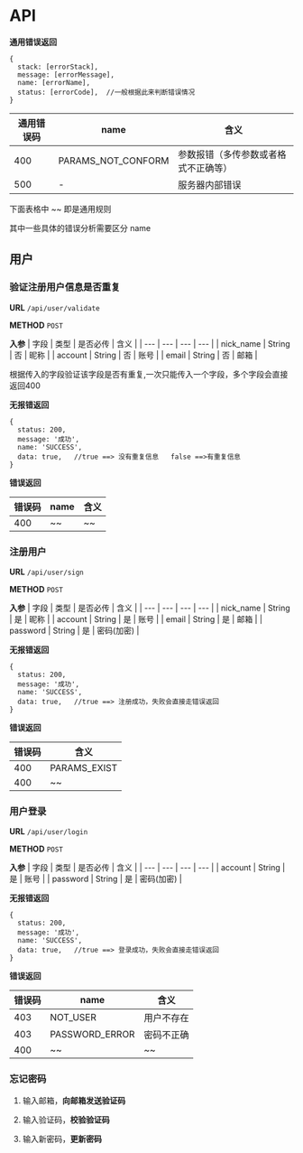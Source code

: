 # API

**通用错误返回**

    {
      stack: [errorStack],
      message: [errorMessage],
      name: [errorName],
      status: [errorCode],  //一般根据此来判断错误情况
    }

| 通用错误码 | name | 含义 |
| --- | --- | --- |
| 400 | PARAMS_NOT_CONFORM | 参数报错（多传参数或者格式不正确等）|
| 500 | - | 服务器内部错误 |

下面表格中 ~~ 即是通用规则

其中一些具体的错误分析需要区分 name

## 用户

### 验证注册用户信息是否重复

**URL**
`/api/user/validate`

**METHOD**
`POST`

**入参**
| 字段 | 类型 | 是否必传 | 含义 |
| --- | --- | --- | --- |
| nick_name | String | 否 | 昵称 |
| account | String | 否 | 账号 |
| email | String | 否 | 邮箱 |

根据传入的字段验证该字段是否有重复,一次只能传入一个字段，多个字段会直接返回400

**无报错返回**

    {
      status: 200,
      message: '成功',
      name: 'SUCCESS',
      data: true,   //true ==> 没有重复信息   false ==>有重复信息
    }

**错误返回**

| 错误码 | name | 含义 |
| --- | --- | --- |
| 400 | ~~ | ~~ |


### 注册用户

**URL**
`/api/user/sign`

**METHOD**
`POST`

**入参**
| 字段 | 类型 | 是否必传 | 含义 |
| --- | --- | --- | --- |
| nick_name | String | 是 | 昵称 |
| account | String | 是 | 账号 |
| email | String | 是 | 邮箱 |
| password | String | 是 | 密码(加密) |

**无报错返回**

    {
      status: 200,
      message: '成功',
      name: 'SUCCESS',
      data: true,   //true ==> 注册成功，失败会直接走错误返回
    }

**错误返回**

| 错误码 | 含义 |
| --- | --- |
| 400 | PARAMS_EXIST | 参数重复 |
| 400 | ~~ | ~~ |


### 用户登录

**URL**
`/api/user/login`

**METHOD**
`POST`

**入参**
| 字段 | 类型 | 是否必传 | 含义 |
| --- | --- | --- | --- |
| account | String | 是 | 账号 |
| password | String | 是 | 密码(加密) |

**无报错返回**

    {
      status: 200,
      message: '成功',
      name: 'SUCCESS',
      data: true,   //true ==> 登录成功，失败会直接走错误返回
    }

**错误返回**

| 错误码 | name | 含义 |
| --- | --- | --- |
| 403 | NOT_USER | 用户不存在 |
| 403 | PASSWORD_ERROR | 密码不正确 |
| 400 | ~~ | ~~ |

### 忘记密码

1. 输入邮箱，**向邮箱发送验证码**

2. 输入验证码，**校验验证码**

3. 输入新密码，**更新密码**